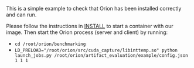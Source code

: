 This is a simple example to check that Orion has been installed correctly and can run.

Please follow the instructions in [INSTALL](INSTALL.md) to start a container with our image.
Then start the Orion process (server and client) by running:
* `cd /root/orion/benchmarking`
* `LD_PRELOAD="/root/orion/src/cuda_capture/libinttemp.so" python launch_jobs.py /root/orion/artifact_evaluation/example/config.json 1 1 1`
